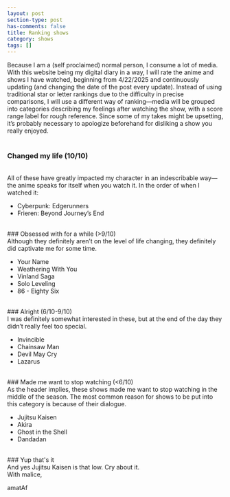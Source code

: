 ```yaml
---
layout: post
section-type: post
has-comments: false
title: Ranking shows
category: shows
tags: []
---
```


Because I am a (self proclaimed) normal person, I consume a lot of media. With this website being my digital diary in a way, I will rate the anime and shows I have watched, beginning from 4/22/2025 and continuously updating (and changing the date of the post every update). Instead of using traditional star or letter rankings due to the difficulty in precise comparisons, I will use a different way of ranking—media will be grouped into categories describing my feelings after watching the show, with a score range label for rough reference. Since some of my takes might be upsetting, it’s probably necessary to apologize beforehand for disliking a show you really enjoyed.
<br>
<br>
### Changed my life (10/10)
<br>
All of these have greatly impacted my character in an indescribable way—the anime speaks for itself when you watch it. In the order of when I watched it:

- Cyberpunk: Edgerunners
- Frieren: Beyond Journey’s End

<br>
### Obsessed with for a while (>9/10)
<br>
Although they definitely aren’t on the level of life changing, they definitely did captivate me for some time.

- Your Name
- Weathering With You
- Vinland Saga
- Solo Leveling
- 86 - Eighty Six

<br>
### Alright (6/10-9/10)
<br>
I was definitely somewhat interested in these, but at the end of the day they didn’t really feel too special.

- Invincible
- Chainsaw Man
- Devil May Cry
- Lazarus

<br>
### Made me want to stop watching (<6/10)
<br>
As the header implies, these shows made me want to stop watching in the middle of the season. The most common reason for shows to be put into this category is because of their dialogue.

- Jujitsu Kaisen
- Akira
- Ghost in the Shell
- Dandadan

<br>
### Yup that's it
<br>
And yes Jujitsu Kaisen is that low. Cry about it.

<br>
With malice,

amatAf
